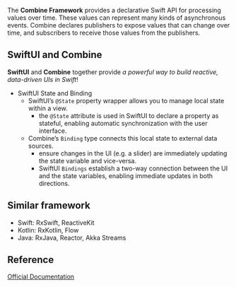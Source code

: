 The **Combine Framework** provides a declarative Swift API for processing values over time. These values can represent many kinds of asynchronous events. Combine declares publishers to expose values that can change over time, and subscribers to receive those values from the publishers.

## SwiftUI and Combine

**SwiftUI** and **Combine** together provide _a powerful way to build reactive, data-driven UIs in Swift_!

- SwiftUI State and Binding
  - SwiftUI’s `@State` property wrapper allows you to manage local state within a view.
    - the `@State` attribute is used in SwiftUI to declare a property as stateful, enabling automatic synchronization with the user interface.
  - Combine’s `Binding` type connects this local state to external data sources.
    - ensure changes in the UI (e.g. a slider) are immediately updating the state variable and vice-versa.
    - SwiftUI `Bindings` establish a two-way connection between the UI and the state variables, enabling immediate updates in both directions.

## Similar framework

- Swift: RxSwift, ReactiveKit
- Kotlin: RxKotlin, Flow
- Java: RxJava, Reactor, Akka Streams

## Reference

[Official Documentation](https://developer.apple.com/documentation/combine)

